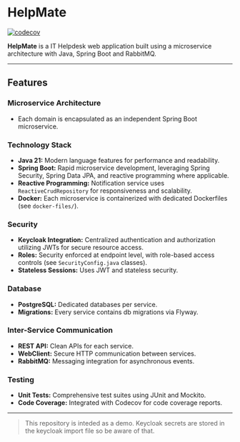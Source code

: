 # HelpMate

[![codecov](https://codecov.io/gh/sgorski00/HelpMate/graph/badge.svg?token=0D8GWT7VOE)](https://codecov.io/gh/sgorski00/HelpMate)

**HelpMate** is a IT Helpdesk web application built using a microservice architecture with Java, Spring Boot and RabbitMQ.

---

## Features

### Microservice Architecture
- Each domain is encapsulated as an independent Spring Boot microservice.

### Technology Stack
- **Java 21:** Modern language features for performance and readability.
- **Spring Boot:** Rapid microservice development, leveraging Spring Security, Spring Data JPA, and reactive programming where applicable.
- **Reactive Programming:** Notification service uses `ReactiveCrudRepository` for responsiveness and scalability.
- **Docker:** Each microservice is containerized with dedicated Dockerfiles (see `docker-files/`).

### Security
- **Keycloak Integration:** Centralized authentication and authorization utilizing JWTs for secure resource access.
- **Roles:** Security enforced at endpoint level, with role-based access controls (see `SecurityConfig.java` classes).
- **Stateless Sessions:** Uses JWT and stateless security.

### Database
- **PostgreSQL:** Dedicated databases per service.
- **Migrations:** Every service contains db migrations via Flyway. 

### Inter-Service Communication
- **REST API:** Clean APIs for each service.
- **WebClient:** Secure HTTP communication between services.
- **RabbitMQ:** Messaging integration for asynchronous events.

### Testing
- **Unit Tests:** Comprehensive test suites using JUnit and Mockito.
- **Code Coverage:** Integrated with Codecov for code coverage reports.

---

> This repository is inteded as a demo. Keycloak secrets are stored in the keycloak import file so be aware of that.
